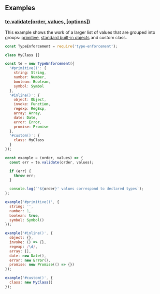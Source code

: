 ## Examples

### [te.validate(order, values, [options])](https://github.com/woodger/type-enforcement#tevalidateorder-doc-options)

This example shows the work of a larger list of values that are grouped into groups: [primitive](https://developer.mozilla.org/en-US/docs/Glossary/Primitive), [standard built-in objects](https://developer.mozilla.org/en-US/docs/Web/JavaScript/Reference/Global_Objects) and custom class.

```js
const TypeEnforcement = require('type-enforcement');

class MyClass {}

const te = new TypeEnforcement({
  '#primitive()': {
    string: String,
    number: Number,
    boolean: Boolean,
    symbol: Symbol
  },
  '#inline()': {
    object: Object,
    invoke: Function,
    regexp: RegExp,
    array: Array,
    date: Date,
    error: Error,
    promise: Promise
  },
  '#custom()': {
    class: MyClass
  }
});

const example = (order, values) => {
  const err = te.validate(order, values);

  if (err) {
    throw err;
  }

  console.log(`'${order}' values correspond to declared types`);
};

example('#primitive()', {
  string: '',
  number: 1,
  boolean: true,
  symbol: Symbol()
});

example('#inline()', {
  object: {},
  invoke: () => {},
  regexp: /\d/,
  array: [],
  date: new Date(),
  error: new Error(),
  promise: new Promise(() => {})
});

example('#custom()', {
  class: new MyClass()
});
```
